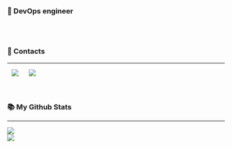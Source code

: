 
<div align="left">
    <h3> 🏁 DevOps engineer </h3>
</div>
<br>
<br>

<div align="left">
    <h3>  📧 Contacts</h3>
</div>
<hr>
<div align="left">
    <a href="mailto:ehgns5668@naver.com"><img src="https://img.shields.io/badge/-ehgns5668@naver.com-black?style=square&logo=minutemailer&link=ehgns5668@naver.com" style="height: auto; margin-left: 10px; margin-right: 10px;"></a>
    <a href="mailto:ehgns5669@gmail.com"><img src="https://img.shields.io/badge/-ehgns5669@gmail.com-black?style=square&logo=gmail&link=ehgns5669@gmail.com" style="height: auto; margin-left: 10px; margin-right: 10px;"></a>
	<br>
</div>
<br>
<br>

<div align="left">
    <h3>  📚 My Github Stats</h3>
</div>
<hr>
<div align="left">
 <img src="https://github-readme-stats.vercel.app/api?username=ehgns852&show_icons=true&theme=tokyonight"/>
	<br>
 <img src="https://github-readme-stats.vercel.app/api/top-langs/?username=ehgns852&layout=compact&theme=tokyonight"/>
</div>

